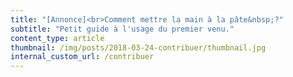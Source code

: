 ```yaml
---
title: "[Annonce]<br>Comment mettre la main à la pâte&nbsp;?"
subtitle: "Petit guide à l'usage du premier venu."
content_type: article
thumbnail: /img/posts/2018-03-24-contribuer/thumbnail.jpg
internal_custom_url: /contribuer
---
```

